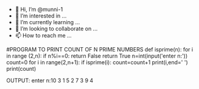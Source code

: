 - 👋 Hi, I’m @munni-1
- 👀 I’m interested in ...
- 🌱 I’m currently learning ...
- 💞️ I’m looking to collaborate on ...
- 📫 How to reach me ...

<!---
munni-1/munni-1 is a ✨ special ✨ repository because its `README.md` (this file) appears on your GitHub profile.
You can click the Preview link to take a look at your changes.
--->
#PROGRAM TO PRINT COUNT OF N PRIME NUMBERS
def isprime(n):
    for i in range (2,n):
        if n%i==0:
            return False
        return True 
n=int(input('enter n:'))
count=0
for i in range(2,n+1):
    if isprime(i):
        count=count+1
        print(i,end=' ')
        print(count)

OUTPUT:
enter n:10
3    1
5    2
7    3
9    4
